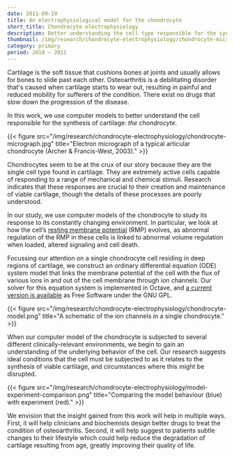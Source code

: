 ```yaml
---
date: 2011-09-19
title: An electrophysiological model for the chondrocyte
short_title: Chondrocyte electrophysiology
description: Better understanding the cell type responsible for the synthesis of cartilage.
thumbnail: /img/research/chondrocyte-electrophysiology/chondrocyte-micrograph-cropped.jpg
category: primary
period: 2010 – 2011
---
```


Cartilage is the soft tissue that cushions bones at joints and usually
allows for bones to slide past each other. Osteoarthritis is a
debilitating disorder that's caused when cartilage starts to wear out,
resulting in painful and reduced mobility for sufferers of the
condition. There exist no drugs that slow down the progression of the
disease.

In this work, we use computer models to better understand the cell
responsible for the synthesis of cartilage: *the chondrocyte*.

{{< figure src="/img/research/chondrocyte-electrophysiology/chondrocyte-micrograph.jpg" title="Electron micrograph of a typical articular chondrocyte (Archer & Francis-West, 2003)." >}}

Chondrocytes seem to be at the crux of our story because they are the
single cell type found in cartilage. They are extremely active cells
capable of responding to a range of mechanical and chemical
stimuli. Research indicates that these responses are crucial to their
creation and maintenance of viable cartilage, though the details of
these processes are poorly understood.

In our study, we use computer models of the chondrocyte to study its
response to its constantly changing environment. In particular, we look
at how the cell’s [resting membrane
potential](http://en.wikipedia.org/wiki/Resting_potential) (RMP)
evolves, as abnormal regulation of the RMP in these cells is linked to
abnormal volume regulation when loaded, altered signaling and cell
death.

Focussing our attention on a single chondrocyte cell residing
in deep regions of cartilage, we construct an ordinary differential
equation (ODE) system model that links the membrane potential of the
cell with the flux of various ions in and out of the cell membrane
through ion channels. Our solver for this equation system is
implemented in Octave, and [a current version is
available](http://localhost/files/projects/chondrocyte-model/chondrocyte-model.zip)
as Free Software under the GNU GPL.

{{< figure src="/img/research/chondrocyte-electrophysiology/chondrocyte-model.png" title="A schematic of the ion channels in a single chondrocyte." >}}

When our computer model of the chondrocyte is subjected to several
different clinically-relevant environments, we begin to gain an
understanding of the underlying behavior of the cell. Our research
suggests ideal conditions that the cell must be subjected to as it
relates to the synthesis of viable cartilage, and circumstances where
this might be disrupted.

{{< figure src="/img/research/chondrocyte-electrophysiology/model-experiment-comparison.png" title="Comparing the model behaviour (blue) with experiment (red)." >}}

We envision that the insight gained from this work will help in
multiple ways. First, it will help clinicians and biochemists design
better drugs to treat the condition of osteoarthritis. Second, it will
help suggest to patients subtle changes to their lifestyle which could
help reduce the degradation of cartilage resulting from age, greatly
improving their quality of life.
